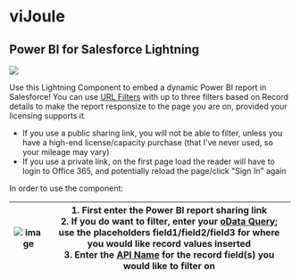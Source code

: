 # viJoule
## Power BI for Salesforce Lightning

[<img src="https://raw.githubusercontent.com/afawcett/githubsfdeploy/master/deploy.png">](https://githubsfdeploy.herokuapp.com/?owner=dannysummerlin&repo=viJoule&ref=main)

Use this Lightning Component to embed a dynamic Power BI report in Salesforce! You can use [URL Filters](https://learn.microsoft.com/en-us/power-bi/collaborate-share/service-url-filters) with up to three filters based on Record details to make the report responsize to the page you are on, provided your licensing supports it.
- If you use a public sharing link, you will not be able to filter, unless you have a high-end license/capacity purchase (that I've never used, so your mileage may vary)
- If you use a private link, on the first page load the reader will have to login to Office 365, and potentially reload the page/click "Sign In" again

In order to use the component:

| ![image](https://user-images.githubusercontent.com/21697508/221445907-92e8f12d-fd70-42c5-a13f-7922dad8f199.png) | 1. First enter the Power BI report sharing link <br/> 2. If you do want to filter, enter your [oData Query](https://learn.microsoft.com/en-us/odata/concepts/queryoptions-overview); use the placeholders field1/field2/field3 for where you would like record values inserted <br/> 3. Enter the [API Name](https://help.salesforce.com/s/articleView?id=000385500&type=1) for the record field(s) you would like to filter on |
|------------------|------------------|
